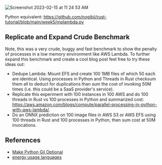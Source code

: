 ![Screenshot 2023-02-15 at 11 24 53 AM](https://user-images.githubusercontent.com/58792/219089277-65420114-6254-4cd9-94d4-f1d24b317a7a.png)

Python equivalent:  https://github.com/nogibjj/rust-tutorial/blob/main/week5/mplambda.py



## Replicate and Expand Crude Benchmark

Note, this was a very crude, buggy and fast benchmark to show the penalty of processes in a low memory environment like AWS Lambda.  To further expand this benchmark and create a cool blog post feel free to try these ideas out:

* Dedupe Lambda: Mount EFS and create 100 1MB files of which 50 each are identical.  Using processes in Python and Threads in Rust checksum them all to deduct for duplications than sum the cost of invoking 50M times (i.e. this could be a SaaS provider's service). 
* Replicate this experiment with 100 instances in 100 AWS and do 100 threads in Rust vs 100 processes in Python and summarized cost:  https://aws.amazon.com/blogs/compute/parallel-processing-in-python-with-aws-lambda/.
* Do an ONNX prediction on 100 image files in AWS S3 or AWS EFS using 100 threads in Rust and 100 processes in Python, then sum cost at 50M invocations.


## References

* [Make Python Gil Optional](https://peps.python.org/pep-0703/)
* [energy usage languages](https://haslab.github.io/SAFER/scp21.pdf)
